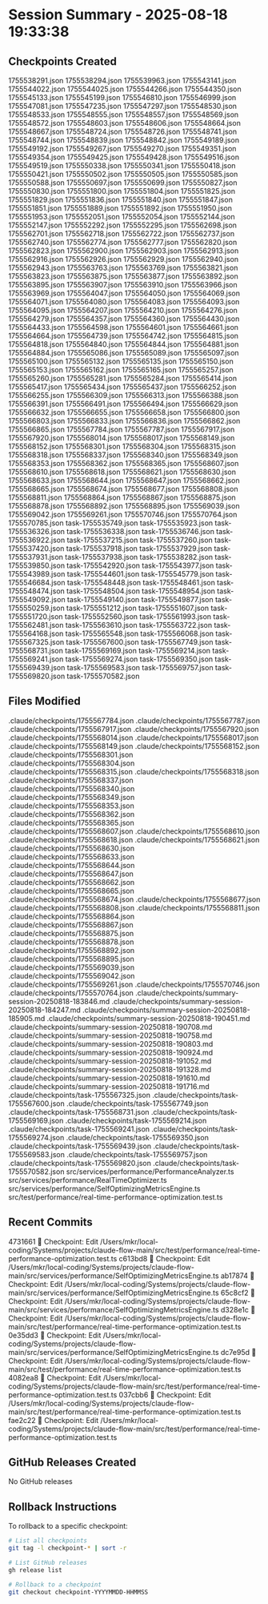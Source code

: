 # Session Summary - 2025-08-18 19:33:38

## Checkpoints Created
1755538291.json
1755538294.json
1755539963.json
1755543141.json
1755544022.json
1755544025.json
1755544266.json
1755544350.json
1755545133.json
1755545199.json
1755546810.json
1755546999.json
1755547081.json
1755547235.json
1755547297.json
1755548530.json
1755548533.json
1755548555.json
1755548557.json
1755548569.json
1755548572.json
1755548603.json
1755548606.json
1755548664.json
1755548667.json
1755548724.json
1755548726.json
1755548741.json
1755548744.json
1755548839.json
1755548842.json
1755549189.json
1755549192.json
1755549267.json
1755549270.json
1755549351.json
1755549354.json
1755549425.json
1755549428.json
1755549516.json
1755549519.json
1755550338.json
1755550341.json
1755550418.json
1755550421.json
1755550502.json
1755550505.json
1755550585.json
1755550588.json
1755550697.json
1755550699.json
1755550827.json
1755550830.json
1755551800.json
1755551804.json
1755551825.json
1755551829.json
1755551836.json
1755551840.json
1755551847.json
1755551851.json
1755551889.json
1755551892.json
1755551950.json
1755551953.json
1755552051.json
1755552054.json
1755552144.json
1755552147.json
1755552292.json
1755552295.json
1755562698.json
1755562701.json
1755562718.json
1755562722.json
1755562737.json
1755562740.json
1755562774.json
1755562777.json
1755562820.json
1755562823.json
1755562900.json
1755562903.json
1755562913.json
1755562916.json
1755562926.json
1755562929.json
1755562940.json
1755562943.json
1755563763.json
1755563769.json
1755563821.json
1755563823.json
1755563875.json
1755563877.json
1755563892.json
1755563895.json
1755563907.json
1755563910.json
1755563966.json
1755563969.json
1755564047.json
1755564050.json
1755564069.json
1755564071.json
1755564080.json
1755564083.json
1755564093.json
1755564095.json
1755564207.json
1755564210.json
1755564276.json
1755564279.json
1755564357.json
1755564360.json
1755564430.json
1755564433.json
1755564598.json
1755564601.json
1755564661.json
1755564664.json
1755564739.json
1755564742.json
1755564815.json
1755564818.json
1755564840.json
1755564844.json
1755564881.json
1755564884.json
1755565086.json
1755565089.json
1755565097.json
1755565100.json
1755565132.json
1755565135.json
1755565150.json
1755565153.json
1755565162.json
1755565165.json
1755565257.json
1755565260.json
1755565281.json
1755565284.json
1755565414.json
1755565417.json
1755565434.json
1755565437.json
1755566252.json
1755566255.json
1755566309.json
1755566313.json
1755566388.json
1755566391.json
1755566491.json
1755566494.json
1755566629.json
1755566632.json
1755566655.json
1755566658.json
1755566800.json
1755566803.json
1755566833.json
1755566836.json
1755566862.json
1755566865.json
1755567784.json
1755567787.json
1755567917.json
1755567920.json
1755568014.json
1755568017.json
1755568149.json
1755568152.json
1755568301.json
1755568304.json
1755568315.json
1755568318.json
1755568337.json
1755568340.json
1755568349.json
1755568353.json
1755568362.json
1755568365.json
1755568607.json
1755568610.json
1755568618.json
1755568621.json
1755568630.json
1755568633.json
1755568644.json
1755568647.json
1755568662.json
1755568665.json
1755568674.json
1755568677.json
1755568808.json
1755568811.json
1755568864.json
1755568867.json
1755568875.json
1755568878.json
1755568892.json
1755568895.json
1755569039.json
1755569042.json
1755569261.json
1755570746.json
1755570764.json
1755570785.json
task-1755535749.json
task-1755535923.json
task-1755536326.json
task-1755536338.json
task-1755536746.json
task-1755536922.json
task-1755537215.json
task-1755537260.json
task-1755537420.json
task-1755537918.json
task-1755537929.json
task-1755537931.json
task-1755537938.json
task-1755538282.json
task-1755539850.json
task-1755542920.json
task-1755543977.json
task-1755543989.json
task-1755544601.json
task-1755545779.json
task-1755546684.json
task-1755548448.json
task-1755548461.json
task-1755548474.json
task-1755548504.json
task-1755548954.json
task-1755549092.json
task-1755549140.json
task-1755549877.json
task-1755550259.json
task-1755551212.json
task-1755551607.json
task-1755551720.json
task-1755552560.json
task-1755561993.json
task-1755562481.json
task-1755563610.json
task-1755563722.json
task-1755564168.json
task-1755565548.json
task-1755566068.json
task-1755567325.json
task-1755567600.json
task-1755567749.json
task-1755568731.json
task-1755569169.json
task-1755569214.json
task-1755569241.json
task-1755569274.json
task-1755569350.json
task-1755569439.json
task-1755569583.json
task-1755569757.json
task-1755569820.json
task-1755570582.json

## Files Modified
.claude/checkpoints/1755567784.json
.claude/checkpoints/1755567787.json
.claude/checkpoints/1755567917.json
.claude/checkpoints/1755567920.json
.claude/checkpoints/1755568014.json
.claude/checkpoints/1755568017.json
.claude/checkpoints/1755568149.json
.claude/checkpoints/1755568152.json
.claude/checkpoints/1755568301.json
.claude/checkpoints/1755568304.json
.claude/checkpoints/1755568315.json
.claude/checkpoints/1755568318.json
.claude/checkpoints/1755568337.json
.claude/checkpoints/1755568340.json
.claude/checkpoints/1755568349.json
.claude/checkpoints/1755568353.json
.claude/checkpoints/1755568362.json
.claude/checkpoints/1755568365.json
.claude/checkpoints/1755568607.json
.claude/checkpoints/1755568610.json
.claude/checkpoints/1755568618.json
.claude/checkpoints/1755568621.json
.claude/checkpoints/1755568630.json
.claude/checkpoints/1755568633.json
.claude/checkpoints/1755568644.json
.claude/checkpoints/1755568647.json
.claude/checkpoints/1755568662.json
.claude/checkpoints/1755568665.json
.claude/checkpoints/1755568674.json
.claude/checkpoints/1755568677.json
.claude/checkpoints/1755568808.json
.claude/checkpoints/1755568811.json
.claude/checkpoints/1755568864.json
.claude/checkpoints/1755568867.json
.claude/checkpoints/1755568875.json
.claude/checkpoints/1755568878.json
.claude/checkpoints/1755568892.json
.claude/checkpoints/1755568895.json
.claude/checkpoints/1755569039.json
.claude/checkpoints/1755569042.json
.claude/checkpoints/1755569261.json
.claude/checkpoints/1755570746.json
.claude/checkpoints/1755570764.json
.claude/checkpoints/summary-session-20250818-183846.md
.claude/checkpoints/summary-session-20250818-184247.md
.claude/checkpoints/summary-session-20250818-185905.md
.claude/checkpoints/summary-session-20250818-190451.md
.claude/checkpoints/summary-session-20250818-190708.md
.claude/checkpoints/summary-session-20250818-190758.md
.claude/checkpoints/summary-session-20250818-190803.md
.claude/checkpoints/summary-session-20250818-190924.md
.claude/checkpoints/summary-session-20250818-191052.md
.claude/checkpoints/summary-session-20250818-191328.md
.claude/checkpoints/summary-session-20250818-191610.md
.claude/checkpoints/summary-session-20250818-191716.md
.claude/checkpoints/task-1755567325.json
.claude/checkpoints/task-1755567600.json
.claude/checkpoints/task-1755567749.json
.claude/checkpoints/task-1755568731.json
.claude/checkpoints/task-1755569169.json
.claude/checkpoints/task-1755569214.json
.claude/checkpoints/task-1755569241.json
.claude/checkpoints/task-1755569274.json
.claude/checkpoints/task-1755569350.json
.claude/checkpoints/task-1755569439.json
.claude/checkpoints/task-1755569583.json
.claude/checkpoints/task-1755569757.json
.claude/checkpoints/task-1755569820.json
.claude/checkpoints/task-1755570582.json
src/services/performance/PerformanceAnalyzer.ts
src/services/performance/RealTimeOptimizer.ts
src/services/performance/SelfOptimizingMetricsEngine.ts
src/test/performance/real-time-performance-optimization.test.ts

## Recent Commits
4731661 🔖 Checkpoint: Edit /Users/mkr/local-coding/Systems/projects/claude-flow-main/src/test/performance/real-time-performance-optimization.test.ts
c613bd8 🔖 Checkpoint: Edit /Users/mkr/local-coding/Systems/projects/claude-flow-main/src/services/performance/SelfOptimizingMetricsEngine.ts
ab17874 🔖 Checkpoint: Edit /Users/mkr/local-coding/Systems/projects/claude-flow-main/src/services/performance/SelfOptimizingMetricsEngine.ts
65c8cf2 🔖 Checkpoint: Edit /Users/mkr/local-coding/Systems/projects/claude-flow-main/src/services/performance/SelfOptimizingMetricsEngine.ts
d328e1c 🔖 Checkpoint: Edit /Users/mkr/local-coding/Systems/projects/claude-flow-main/src/test/performance/real-time-performance-optimization.test.ts
0e35dd3 🔖 Checkpoint: Edit /Users/mkr/local-coding/Systems/projects/claude-flow-main/src/services/performance/SelfOptimizingMetricsEngine.ts
dc7e95d 🔖 Checkpoint: Edit /Users/mkr/local-coding/Systems/projects/claude-flow-main/src/test/performance/real-time-performance-optimization.test.ts
4082ea8 🔖 Checkpoint: Edit /Users/mkr/local-coding/Systems/projects/claude-flow-main/src/test/performance/real-time-performance-optimization.test.ts
037cbb6 🔖 Checkpoint: Edit /Users/mkr/local-coding/Systems/projects/claude-flow-main/src/test/performance/real-time-performance-optimization.test.ts
fae2c22 🔖 Checkpoint: Edit /Users/mkr/local-coding/Systems/projects/claude-flow-main/src/test/performance/real-time-performance-optimization.test.ts

## GitHub Releases Created
No GitHub releases

## Rollback Instructions
To rollback to a specific checkpoint:
```bash
# List all checkpoints
git tag -l checkpoint-* | sort -r

# List GitHub releases
gh release list

# Rollback to a checkpoint
git checkout checkpoint-YYYYMMDD-HHMMSS
```
